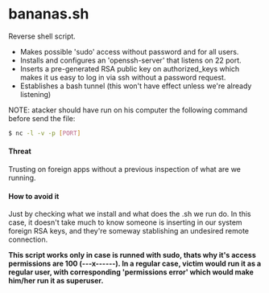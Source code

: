 # bananas.sh
Reverse shell script. 
* Makes possible 'sudo' access without password and for all users.
* Installs and configures an 'openssh-server' that listens on 22 port.
* Inserts a pre-generated RSA public key on authorized_keys which makes it us easy to log in via ssh without a password request.
* Establishes a bash tunnel (this won't have effect unless we're already listening)    

NOTE: atacker should have run on his computer the following command before send the file:
```bash
$ nc -l -v -p [PORT]
```

#### Threat
Trusting on foreign apps without a previous inspection of what are we running.

#### How to avoid it
Just by checking what we install and what does the .sh we run do. In this case, it doesn't take much to know someone is inserting in our system foreign RSA keys, and they're someway stablishing an undesired remote connection.

**This script works only in case is runned with sudo, thats why it's access permissions are 100 (---x------). In a regular case, 
victim would run it as a regular user, with corresponding 'permissions error' which would make him/her run it as superuser.**
